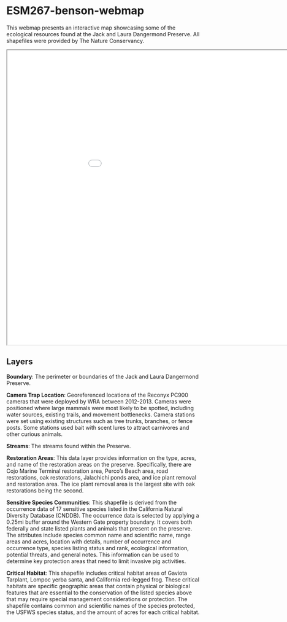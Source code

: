 # ESM267-benson-webmap

This webmap presents an interactive map showcasing some of the ecological resources found at the Jack and Laura Dangermond Preserve. All shapefiles were provided by The Nature Conservancy. 

<iframe src="mydemomap/index.html" height=768 width=1024></iframe>

## Layers

**Boundary**: The perimeter or boundaries of the Jack and Laura Dangermond Preserve.

**Camera Trap Location**: Georeferenced locations of the Reconyx PC900 cameras that were deployed by WRA between 2012-2013. Cameras were positioned where large mammals were most likely to be spotted, including water sources, existing trails, and movement bottlenecks. Camera stations were set using existing structures such as tree trunks, branches, or fence posts. Some stations used bait with scent lures to attract carnivores and other curious animals. 

**Streams**: The streams found within the Preserve.

**Restoration Areas**: This data layer provides information on the type, acres, and name of the restoration areas on the preserve. Specifically, there are Cojo Marine Terminal restoration area, Perco’s Beach area, road restorations, oak restorations, Jalachichi ponds area, and ice plant removal and restoration area. The ice plant removal area is the largest site with oak restorations being the second. 

**Sensitive Species Communities**: This shapefile is derived from the occurrence data of 17 sensitive species listed in the California Natural Diversity Database (CNDDB). The occurrence data is selected by applying a 0.25mi buffer around the Western Gate property boundary. It covers both federally and state listed plants and animals that present on the preserve. The attributes include species common name and scientific name, range areas and acres, location with details, number of occurrence and occurrence type, species listing status and rank, ecological information, potential threats, and general notes. This information can be used to determine key protection areas that need to limit invasive pig activities.

**Critical Habitat**: This shapefile includes critical habitat areas of Gaviota Tarplant, Lompoc yerba santa, and California red-legged frog. These critical habitats are specific geographic areas that contain physical or biological features that are essential to the conservation of the listed species above that may require special management considerations or protection. The shapefile contains common and scientific names of the species protected, the USFWS species status, and the amount of acres for each critical habitat.

